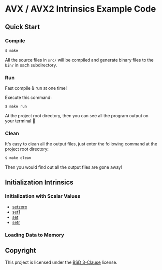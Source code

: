 # AVX / AVX2 Intrinsics Example Code

## Quick Start

### Compile

```bash
$ make
```

All the source files in `src/` will be compiled and generate binary files to the `bin/` in each subdirectory.

### Run

Fast compile & run at one time!

Execute this command:

```bash
$ make run
```

At the project root directory, then you can see all the program output on your terminal :tada:

### Clean

It's easy to clean all the output files, just enter the following command at the project root directory:

```bash
$ make clean
```

Then you would find out all the output files are gone away!

## Initialization Intrinsics

### Initialization with Scalar Values

- [setzero](Initialization_Intrinsics/src/setzero.c)
- [set1](Initialization_Intrinsics/src/set1.c)
- [set](Initialization_Intrinsics/src/set.c)
- [setr](Initialization_Intrinsics/src/setr.c)

### Loading Data to Memory

## Copyright

This project is licensed under the [BSD 3-Clause](LICENSE) license.

